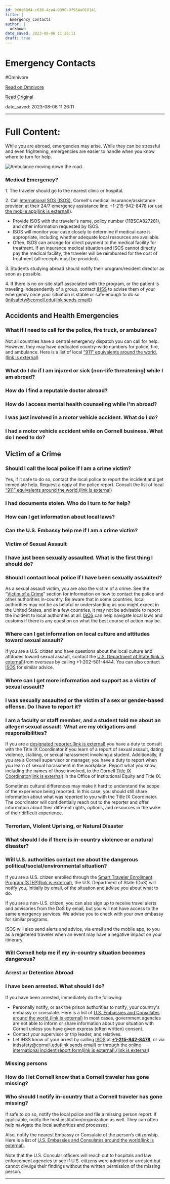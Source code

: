 ```yaml
---
id: 9c8e68d4-c636-4ca4-9990-9f954a018141
title: |
  Emergency Contacts
author: |
  unknown
date_saved: 2023-08-06 11:26:11
draft: true
---
```


# Emergency Contacts
#Omnivore

[Read on Omnivore](https://omnivore.app/me/emergency-contacts-189cb74b83d)

[Read Original](https://global.cornell.edu/travel/emergency)

date_saved: 2023-08-06 11:26:11


--- 

# Full Content: 

While you are abroad, emergencies may arise. While they can be stressful and even frightening, emergencies are easier to handle when you know where to turn for help.

![Ambulance moving down the road.](https://proxy-prod.omnivore-image-cache.app/4516x1764,sVxyxQrtZFU9YzPSPTGcdCnJq6pzMDjHA9uqCA-vok3o/https://global.cornell.edu/sites/default/files/2021-07/travel-camilo-jimenez-unsplash.jpg)

### Medical Emergency?

1\. The traveler should go to the nearest clinic or hospital.

2\. Call [International SOS (ISOS)](https://global.cornell.edu/travel/planning/247-travel-assistance "24/7 Travel Assistance"), Cornell's medical insurance/assistance provider, at their 24/7 emergency assistance line: +1-215-942-8478 (or use [the mobile app(link is external)](https://www.internationalsos.com/subscriber/assistance-app)).

* Provide ISOS with the traveler's name, policy number (11BSCA827281), and other information requested by ISOS.
* ISOS will monitor your case closely to determine if medical care is appropriate, including whether adequate local resources are available.
* Often, ISOS can arrange for direct payment to the medical facility for treatment. If an insurance medical situation and ISOS cannot directly pay the medical facility, the traveler will be reimbursed for the cost of treatment (all receipts must be provided).

3\. Students studying abroad should notify their program/resident director as soon as possible. 

4\. If there is no on-site staff associated with the program, or the patient is traveling independently of a group, contact [IHSS](https://global.cornell.edu/travel "Travel") to advise them of your emergency once your situation is stable or safe enough to do so ([intlsafety@cornell.edu(link sends email)](mailto:intlsafety@cornell.edu))

## Accidents and Health Emergencies

### What if I need to call for the police, fire truck, or ambulance?

Not all countries have a central emergency dispatch you can call for help. However, they may have dedicated country-wide numbers for police, fire, and ambulance. Here is a list of local ["911" equivalents around the world.(link is external)](https://travel.state.gov/content/dam/students-abroad/pdfs/911%5FABROAD.pdf)

### What do I do if I am injured or sick (non-life threatening) while I am abroad?

### How do I find a reputable doctor abroad?

### How do I access mental health counseling while I'm abroad?

### I was just involved in a motor vehicle accident. What do I do?

### I had a motor vehicle accident while on Cornell business. What do I need to do?

## Victim of a Crime

### Should I call the local police if I am a crime victim?

Yes, if it safe to do so, contact the local police to report the incident and get immediate help. Request a copy of the police report. Consult the list of local [“911” equivalents around the world.(link is external)](https://travel.state.gov/content/dam/students-abroad/pdfs/911%5FABROAD.pdf)

### I had documents stolen. Who do I turn to for help?

### How can I get information about local laws?

### Can the U.S. Embassy help me if I am a crime victim?

### Victim of Sexual Assault

### I have just been sexually assaulted. What is the first thing I should do?

### Should I contact local police if I have been sexually assaulted?

As a sexual assault victim, you are also the victim of a crime. See the “[Victim of a Crime](#crime)” section for information on how to contact the police and other authorities in-country. Be aware that in some countries, local authorities may not be as helpful or understanding as you might expect in the United States, and in a few countries, it may not be advisable to report the incident to local authorities at all. [ISOS](https://global.cornell.edu/travel/planning/247-travel-assistance "24/7 Travel Assistance") can help navigate local laws and customs if there is any question on what the best course of action may be. 

### Where can I get information on local culture and attitudes toward sexual assault?

If you are a U.S. citizen and have questions about the local culture and attitudes toward sexual assault, contact the [U.S. Department of State (link is external)](https://travel.state.gov/content/travel/en/international-travel/emergencies.html)from overseas by calling +1-202-501-4444\. You can also contact [ISOS](https://global.cornell.edu/travel/planning/247-travel-assistance "24/7 Travel Assistance") for similar advice. 

### Where can I get more information and support as a victim of sexual assault?

### I was sexually assaulted or the victim of a sex or gender-based offense. Do I have to report it?

### I am a faculty or staff member, and a student told me about an alleged sexual assault. What are my obligations and responsibilities?

If you are a [designated reporter,(link is external)](https://cpb-us-e1.wpmucdn.com/blogs.cornell.edu/dist/6/7016/files/2020/09/Policy-6.4-Designated-Reporters-8.14.2020.pdf) you have a duty to consult with the Title IX Coordinator if you learn of a report of sexual assault, dating violence, stalking, or sexual harassment involving a student. Additionally, if you are a Cornell supervisor or manager, you have a duty to report when you learn of sexual harassment in the workplace. Report what you know, including the names of those involved, to the Cornell [Title IX Coordinator(link is external)](http://titleix.cornell.edu/) in the Office of Institutional Equity and Title IX. 

Sometimes cultural differences may make it hard to understand the scope of the experience being reported. In this case, you should still share information about what was reported to you with the Title IX Coordinator. The coordinator will confidentially reach out to the reporter and offer information about their different rights, options, and resources in the wake of their difficult experience.

### Terrorism, Violent Uprising, or Natural Disaster

### What should I do if there is in-country violence or a natural disaster?

### Will U.S. authorities contact me about the dangerous political/social/environmental situation? 

If you are a U.S. citizen enrolled through the [Smart Traveler Enrollment Program (STEP)(link is external)](https://step.state.gov/step/), the U.S. Department of State (DoS) will notify you, initially by email, of the situation and advise you about what to do.

If you are a non-U.S. citizen, you can also sign up to receive travel alerts and advisories from the DoS by email, but you will not have access to the same emergency services. We advise you to check with your own embassy for similar programs.

ISOS will also send alerts and advice, via email and the mobile app, to you as a registered traveler when an event may have a negative impact on your itinerary.

### Will Cornell help me if my in-country situation becomes dangerous?

### Arrest or Detention Abroad

### I have been arrested. What should I do?

If you have been arrested, immediately do the following:

* Personally notify, or ask the prison authorities to notify, your country's embassy or consulate. Here is a list of [U.S. Embassies and Consulates around the world.(link is external)](https://www.usembassy.gov/) In most cases, government agencies are not able to inform or share information about your situation with Cornell unless you have given express (often written) consent.
* Contact your supervisor or trip leader, and relatives.
* Let IHSS know of your arrest by calling [ISOS](https://global.cornell.edu/travel/planning/247-travel-assistance "24/7 Travel Assistance") at [**+1-215-942-8478**](tel:+12159428478), or via [intlsafety@cornell.edu(link sends email)](mailto:intlsafety@cornell.edu) or through the [online international incident report form(link is external)](https://cornell.guardianconduct.com/incident-reporting)[.(link is external)](https://cornell.guardianconduct.com/incident-reporting)

### Missing persons

### How do I let Cornell know that a Cornell traveler has gone missing?

### Who should I notify in-country that a Cornell traveler has gone missing?

If safe to do so, notify the local police and file a missing person report. If applicable, notify the host institution/organization as well. They can often help navigate the local authorities and processes.

Also, notify the nearest Embassy or Consulate of the person’s citizenship. Here is a list of [U.S. Embassies and Consulates around the world(link is external)](https://www.usembassy.gov/).

Note that the U.S. Consular officers will reach out to hospitals and law enforcement agencies to see if U.S. citizens were admitted or arrested but cannot divulge their findings without the written permission of the missing person.

---

